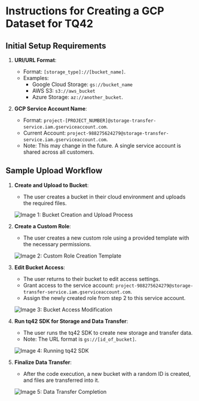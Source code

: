 # Instructions for Creating a GCP Dataset for TQ42

## Initial Setup Requirements

1. **URI/URL Format**:
   - Format: `[storage_type]://[bucket_name]`.
   - Examples:
     - Google Cloud Storage: `gs://bucket_name`
     - AWS S3: `s3://aws_bucket`
     - Azure Storage: `az://another_bucket`.

2. **GCP Service Account Name**:
   - Format: `project-[PROJECT_NUMBER]@storage-transfer-service.iam.gserviceaccount.com`.
   - Current Account: `project-988275624279@storage-transfer-service.iam.gserviceaccount.com`.
   - Note: This may change in the future. A single service account is shared across all customers.

## Sample Upload Workflow

1. **Create and Upload to Bucket**:
   - The user creates a bucket in their cloud environment and uploads the required files.

   ![Image 1: Bucket Creation and Upload Process](../images/dataset_image_1.png)

2. **Create a Custom Role**:
   - The user creates a new custom role using a provided template with the necessary permissions.

   ![Image 2: Custom Role Creation Template](../images/dataset_image_2.png)

3. **Edit Bucket Access**:
   - The user returns to their bucket to edit access settings.
   - Grant access to the service account: `project-988275624279@storage-transfer-service.iam.gserviceaccount.com`.
   - Assign the newly created role from step 2 to this service account.

   ![Image 3: Bucket Access Modification](../images/dataset_image_3.png)

4. **Run tq42 SDK for Storage and Data Transfer**:
   - The user runs the tq42 SDK to create new storage and transfer data.
   - Note: The URL format is `gs://[id_of_bucket]`.

   ![Image 4: Running tq42 SDK](../images/dataset_image_4.png)

5. **Finalize Data Transfer**:
   - After the code execution, a new bucket with a random ID is created, and files are transferred into it.

   ![Image 5: Data Transfer Completion](../images/dataset_image_5.png)

